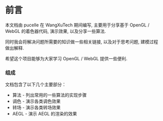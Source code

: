 # 前言

本文档由 pucelle 在 WangXuTech 期间编写, 主要用于分享基于 OpenGL / WebGL 的着色器代码, 演示效果, 以及分享一些算法.

同时我会将解决问题所需要的知识做一些相关链接, 以及对于思考问题, 建模过程做出解释.

希望这个项目能够为大家学习 OpenGL / WebGL 提供一些便利.


### 组成

文档包含了以下几个主要部分：

- 算法 - 列出常用的一些算法的实现步骤
- 调色 - 演示各类调色效果
- 转场 - 演示各类转场效果
- AEGL - 演示 AEGL 的渲染的效果

